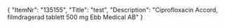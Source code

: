 {
  "ItemNr": "135155",
  "Title": "test",
  "Description": "Ciprofloxacin Accord, filmdragerad tablett 500 mg Ebb Medical AB"
}